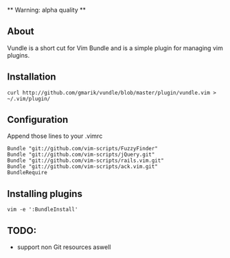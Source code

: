 ** Warning: alpha quality **

## About

Vundle is a short cut for Vim Bundle and is a simple plugin for managing vim plugins.

## Installation

    curl http://github.com/gmarik/vundle/blob/master/plugin/vundle.vim > ~/.vim/plugin/

## Configuration

Append those lines to your .vimrc

    Bundle "git://github.com/vim-scripts/FuzzyFinder"
    Bundle "git://github.com/vim-scripts/jQuery.git"
    Bundle "git://github.com/vim-scripts/rails.vim.git"
    Bundle "git://github.com/vim-scripts/ack.vim.git"
    BundleRequire

## Installing plugins

    vim -e ':BundleInstall'

## TODO:

* support non Git resources aswell
